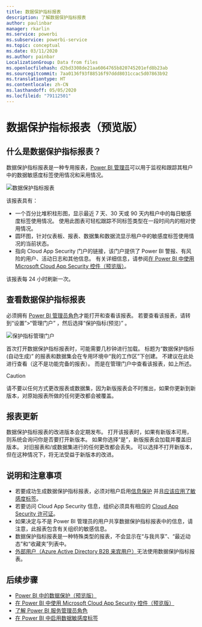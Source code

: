 ```yaml
---
title: 数据保护指标报表
description: 了解数据保护指标报表
author: paulinbar
manager: rkarlin
ms.service: powerbi
ms.subservice: powerbi-service
ms.topic: conceptual
ms.date: 03/11/2020
ms.author: painbar
LocalizationGroup: Data from files
ms.openlocfilehash: d2bd3308de21aa6064765b820745201efd8b23ab
ms.sourcegitcommit: 7aa0136f93f88516f97ddd8031ccac5d07863b92
ms.translationtype: HT
ms.contentlocale: zh-CN
ms.lasthandoff: 05/05/2020
ms.locfileid: "79112501"
---
```

# <a name="data-protection-metrics-report-preview"></a>数据保护指标报表（预览版）

## <a name="what-is-the-data-protection-metrics-report"></a>什么是数据保护指标报表？
数据保护指标报表是一种专用报表，[Power BI 管理员](../service-admin-role.md)可以用于监视和跟踪其租户中的数据敏感度标签使用情况和采用情况。

![数据保护指标报表](./media/service-security-data-protection-metrics-report/protection-metrics-seven-days-1.png)
 
该报表具有：
* 一个百分比堆积柱形图，显示最近 7 天、30 天或 90 天内租户中的每日敏感度标签使用情况。 使用此图表可轻松跟踪不同标签类型在一段时间内的相对使用情况。
* 圆环图，针对仪表板、报表、数据集和数据流显示租户中的敏感度标签使用情况的当前状态。
* 指向 Cloud App Security 门户的链接，该门户提供了 Power BI 警报、有风险的用户、活动日志和其他信息。 有关详细信息，请参阅[在 Power BI 中使用 Microsoft Cloud App Security 控件（预览版）](./service-security-using-microsoft-cloud-app-security-controls.md)。

该报表每 24 小时刷新一次。

## <a name="viewing-the-data-protection-metrics-report"></a>查看数据保护指标报表

必须拥有 [Power BI 管理员角色](../service-admin-role.md)才能打开和查看该报表。
若要查看该报表，请转到“设置”>“管理门户”  ，然后选择“保护指标(预览)”  。

![保护指标管理门户](./media/service-security-data-protection-metrics-report/protection-metrics-admin-portal.png)
 
 
首次打开数据保护指标报表时，可能需要几秒钟进行加载。 标题为“数据保护指标(自动生成)”  的报表和数据集会在专用环境中“我的工作区”下创建。 不建议在此处进行查看（这不是功能完备的报表）。 而是在管理门户中查看该报表，如上所述。

> [!CAUTION]
> 请不要以任何方式更改报表或数据集，因为新版报表会不时推出，如果你更新到新版本，对原始报表所做的任何更改都会被覆盖。

## <a name="report-updates"></a>报表更新

数据保护指标报表的改进版本会定期发布。 打开该报表时，如果有新版本可用，则系统会询问你是否要打开新版本。 如果你选择“是”，新版报表会加载并覆盖旧版本。 对旧报表和/或数据集进行的任何更改都会丢失。 可以选择不打开新版本，但在这种情况下，将无法受益于新版本的改进。 
## <a name="notes-and-considerations"></a>说明和注意事项
* 若要成功生成数据保护指标报表，必须对租户启用[信息保护](./service-security-enable-data-sensitivity-labels.md) 并且[应该应用了敏感度标签](../designer/service-security-apply-data-sensitivity-labels.md)。 
* 若要访问 Cloud App Security 信息，组织必须具有相应的 [Cloud App Security 许可证](https://docs.microsoft.com/power-bi/admin/service-security-using-microsoft-cloud-app-security-controls#microsoft-cloud-app-security-licensing)。
* 如果决定与不是 Power BI 管理员的用户共享数据保护指标报表中的信息，请注意，此报表包含有关组织的敏感信息。
* 数据保护指标报表是一种特殊类型的报表，不会显示在“与我共享”、“最近动态”和“收藏夹”列表中。
* [外部用户（Azure Active Directory B2B 来宾用户）](../service-admin-azure-ad-b2b.md)无法使用数据保护指标报表。
## <a name="next-steps"></a>后续步骤
* [Power BI 中的数据保护（预览版）](./service-security-data-protection-overview.md)
* [在 Power BI 中使用 Microsoft Cloud App Security 控件（预览版）](./service-security-using-microsoft-cloud-app-security-controls.md)
* [了解 Power BI 服务管理员角色](../service-admin-role.md)
* [在 Power BI 中启用数据敏感度标签](./service-security-enable-data-sensitivity-labels.md)